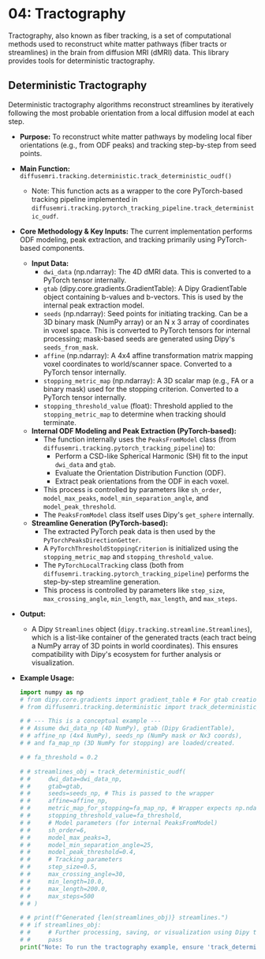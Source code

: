 # 04: Tractography

Tractography, also known as fiber tracking, is a set of computational methods used to reconstruct white matter pathways (fiber tracts or streamlines) in the brain from diffusion MRI (dMRI) data. This library provides tools for deterministic tractography.

## Deterministic Tractography

Deterministic tractography algorithms reconstruct streamlines by iteratively following the most probable orientation from a local diffusion model at each step.

*   **Purpose:** To reconstruct white matter pathways by modeling local fiber orientations (e.g., from ODF peaks) and tracking step-by-step from seed points.
*   **Main Function:** `diffusemri.tracking.deterministic.track_deterministic_oudf()`
    *   Note: This function acts as a wrapper to the core PyTorch-based tracking pipeline implemented in `diffusemri.tracking.pytorch_tracking_pipeline.track_deterministic_oudf`.

*   **Core Methodology & Key Inputs:**
    The current implementation performs ODF modeling, peak extraction, and tracking primarily using PyTorch-based components.
    *   **Input Data:**
        *   `dwi_data` (np.ndarray): The 4D dMRI data. This is converted to a PyTorch tensor internally.
        *   `gtab` (dipy.core.gradients.GradientTable): A Dipy GradientTable object containing b-values and b-vectors. This is used by the internal peak extraction model.
        *   `seeds` (np.ndarray): Seed points for initiating tracking. Can be a 3D binary mask (NumPy array) or an N x 3 array of coordinates in voxel space. This is converted to PyTorch tensors for internal processing; mask-based seeds are generated using Dipy's `seeds_from_mask`.
        *   `affine` (np.ndarray): A 4x4 affine transformation matrix mapping voxel coordinates to world/scanner space. Converted to a PyTorch tensor internally.
        *   `stopping_metric_map` (np.ndarray): A 3D scalar map (e.g., FA or a binary mask) used for the stopping criterion. Converted to a PyTorch tensor internally.
        *   `stopping_threshold_value` (float): Threshold applied to the `stopping_metric_map` to determine when tracking should terminate.
    *   **Internal ODF Modeling and Peak Extraction (PyTorch-based):**
        *   The function internally uses the `PeaksFromModel` class (from `diffusemri.tracking.pytorch_tracking_pipeline`) to:
            *   Perform a CSD-like Spherical Harmonic (SH) fit to the input `dwi_data` and `gtab`.
            *   Evaluate the Orientation Distribution Function (ODF).
            *   Extract peak orientations from the ODF in each voxel.
        *   This process is controlled by parameters like `sh_order`, `model_max_peaks`, `model_min_separation_angle`, and `model_peak_threshold`.
        *   The `PeaksFromModel` class itself uses Dipy's `get_sphere` internally.
    *   **Streamline Generation (PyTorch-based):**
        *   The extracted PyTorch peak data is then used by the `PyTorchPeaksDirectionGetter`.
        *   A `PyTorchThresholdStoppingCriterion` is initialized using the `stopping_metric_map` and `stopping_threshold_value`.
        *   The `PyTorchLocalTracking` class (both from `diffusemri.tracking.pytorch_tracking_pipeline`) performs the step-by-step streamline generation.
        *   This process is controlled by parameters like `step_size`, `max_crossing_angle`, `min_length`, `max_length`, and `max_steps`.
*   **Output:**
    *   A Dipy `Streamlines` object (`dipy.tracking.streamline.Streamlines`), which is a list-like container of the generated tracts (each tract being a NumPy array of 3D points in world coordinates). This ensures compatibility with Dipy's ecosystem for further analysis or visualization.

*   **Example Usage:**
    ```python
    import numpy as np
    # from dipy.core.gradients import gradient_table # For gtab creation
    # from diffusemri.tracking.deterministic import track_deterministic_oudf # Conceptual
    
    # # --- This is a conceptual example ---
    # # Assume dwi_data_np (4D NumPy), gtab (Dipy GradientTable), 
    # # affine_np (4x4 NumPy), seeds_np (NumPy mask or Nx3 coords),
    # # and fa_map_np (3D NumPy for stopping) are loaded/created.

    # # fa_threshold = 0.2

    # # streamlines_obj = track_deterministic_oudf(
    # #     dwi_data=dwi_data_np,
    # #     gtab=gtab,
    # #     seeds=seeds_np, # This is passed to the wrapper
    # #     affine=affine_np,
    # #     metric_map_for_stopping=fa_map_np, # Wrapper expects np.ndarray
    # #     stopping_threshold_value=fa_threshold,
    # #     # Model parameters (for internal PeaksFromModel)
    # #     sh_order=6,
    # #     model_max_peaks=3,
    # #     model_min_separation_angle=25,
    # #     model_peak_threshold=0.4,
    # #     # Tracking parameters
    # #     step_size=0.5,
    # #     max_crossing_angle=30,
    # #     min_length=10.0,
    # #     max_length=200.0,
    # #     max_steps=500 
    # # )
    
    # # print(f"Generated {len(streamlines_obj)} streamlines.")
    # # if streamlines_obj:
    # #     # Further processing, saving, or visualization using Dipy tools
    # #     pass
    print("Note: To run the tractography example, ensure 'track_deterministic_oudf' and input data are correctly set up.")
    ```
